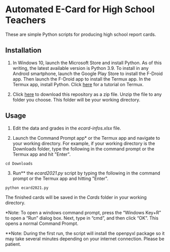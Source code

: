 # Automated E-Card for High School Teachers
These are simple Python scripts for producing high school report cards.

## Installation
1. In Windows 10, launch the Microsoft Store and install Python. As of this writing, the latest available version is Python 3.9. To install in any Android smartphone, launch the Google Play Store to install the F-Droid app. Then launch the F-Droid app to install the Termux app. In the Termux app, install Python. Click [here](https://itrendbuzz.com/install-python-on-android-using-termux/) for a tutorial on Termux.

2. Click [here](https://github.com/cityofsmiles/Grade8Lessons/raw/assets/miscellaneous/ecard2021.zip) to download this repository as a zip file. Unzip the file to any folder you choose. This folder will be your working directory.

## Usage
1. Edit the data and grades in the *ecard-infos.xlsx* file.

2. Launch the Command Prompt app* or the Termux app and navigate to your working directory. For example, if your working directory is the Downloads folder, type the following in the command prompt or the Termux app and hit "Enter".
```
cd Downloads
```

3. Run** the *ecard2021.py* script by typing the following in the command prompt or the Termux app and hitting "Enter".
```
python ecard2021.py
```
The finished cards will be saved in the *Cards* folder in your working directory.

*Note: To open a windows command prompt, press the “Windows Key+R” to open a “Run” dialog box. Next, type in “cmd”, and then click “OK”. This opens a normal Command Prompt.

**Note: During the first run, the script will install the openpyxl package so it may take several minutes depending on your internet connection. Please be patient.
